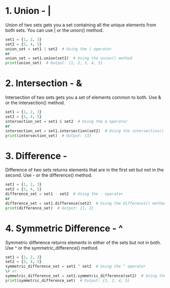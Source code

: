 # 1. Union - |
Union of two sets gets you a set containing all the unique elements from both sets. You can use | or the union() method.

```python
set1 = {1, 2, 3}
set2 = {3, 4, 5}
union_set = set1 | set2  # Using the | operator
or
union_set = set1.union(set2)  # Using the union() method
print(union_set)  # Output: {1, 2, 3, 4, 5}
```


# 2. Intersection - &
Intersection of two sets gets you a set of elements common to both. Use & or the intersection() method.

```python
set1 = {1, 2, 3}
set2 = {3, 4, 5}
intersection_set = set1 & set2  # Using the & operator
or
intersection_set = set1.intersection(set2)  # Using the intersection() method
print(intersection_set)  # Output: {3}
```


# 3. Difference -
Difference of two sets returns elements that are in the first set but not in the second. Use - or the difference() method.

```python
set1 = {1, 2, 3}
set2 = {3, 4, 5}
difference_set = set1 - set2  # Using the - operator
or
difference_set = set1.difference(set2)  # Using the difference() method
print(difference_set)  # Output: {1, 2}
```


# 4. Symmetric Difference - ^
Symmetric difference returns elements in either of the sets but not in both. Use ^ or the symmetric_difference() method.

```python
set1 = {1, 2, 3}
set2 = {3, 4, 5}
symmetric_difference_set = set1 ^ set2  # Using the ^ operator
\# or
symmetric_difference_set = set1.symmetric_difference(set2)  # Using the symmetric_difference() method
print(symmetric_difference_set)  # Output: {1, 2, 4, 5}
```
